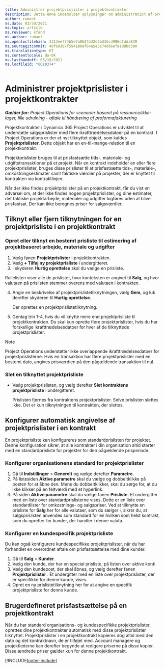 ```yaml
---
title: Administrer projektprislister i projektkontrakter
description: Dette emne indeholder oplysninger om administration af projektprislister i projektkontrakter.
author: rumant
ms.date: 03/30/2021
ms.topic: article
ms.reviewer: kfend
ms.author: rumant
ms.openlocfilehash: 3313eef74b5e7a0624b32d2a336cd986dfdda839
ms.sourcegitcommit: 40f68387f594180af64a5e5c748b6efa188bd300
ms.translationtype: HT
ms.contentlocale: da-DK
ms.lasthandoff: 05/10/2021
ms.locfileid: "6010374"
---
```

# <a name="manage-project-price-lists-on-project-contracts"></a>Administrer projektprislister i projektkontrakter

_**Gælder for:** Project Operations for scenarier baseret på ressource/ikke-lager, lille udrulning - aftale til håndtering af proformafakturering_

Projektkontrakter i Dynamics 365 Project Operations er udviklet til at understøtte salgsprislister med flere ikrafttrædelsesdatoer på en kontrakt. I Project Operations er der et nyt tilknyttet objekt, som kaldes **Projektprislister**. Dette objekt har en en-til-mange-relation til en projektkontrakt.

Projektprislister bruges til at prisfastsætte tids-, materiale- og udgiftstransaktioner på et projekt. Når en kontrakt indeholder en eller flere projektprislister, bruges disse prislister til at prisfastsætte tids-, materiale-, omkostningsestimater samt faktiske værdier på projekter, der er knyttet til kontrakten via kontraktlinjen.

Når der ikke findes projektprislister på en projektkontrakt, får du vist en advarsel om, at der ikke findes nogen projektprislister, og dine estimater, det faktiske projektarbejde, materialer og udgifter logføres uden at blive prisfastsat. Der kan ikke beregnes priser for salgsværdier.

## <a name="associate-or-unassociate-a-project-price-list-on-a-project-contract"></a>Tilknyt eller fjern tilknytningen for en projektprisliste i en projektkontrakt

### <a name="create-or-associate-a-specific-price-list-for-estimating-project-based-work-material-and-expenses"></a>Opret eller tilknyt en bestemt prisliste til estimering af projektbaseret arbejde, materiale og udgifter

1. Vælg fanen **Projektprislister** i projektkontrakten.
2. Vælg **+ Tilføj ny projektprisliste** i undergitteret.
3. I skyderen **Hurtig oprettelse** skal du vælge en prisliste. 

  Rullelisten viser alle de prislister, hvor konteksten er angivet til **Salg**, og hvor valutaen på prislisten stemmer overens med valutaen i kontrakten.
  
4. Angiv en beskrivelse af projektprislistetilknytningen, vælg **Gem**, og luk derefter skyderen til **Hurtig oprettelse**.

   Der oprettes en projektprislistetilknytning.
   
5. Gentag trin 1-4, hvis du vil knytte mere end projektprisliste til projektkontrakten. Du skal kun oprette flere projektprislister, hvis du har forskellige ikrafttrædelsesdatoer for hver af de tilknyttede projektprislister.

> [!NOTE]
> Project Operations understøtter ikke overlappende ikrafttrædelsesdatoer for projektprislisterne. Hvis en transaktion har flere projektprislister med en bestemt dato, angives prisværdien på den pågældende transaktion til nul.

### <a name="remove-a-project-price-list-association"></a>Slet en tilknyttet projektprisliste

- Vælg projektprislisten, og vælg derefter **Slet kontraktens projektprisliste** i undergitteret. 

  Prislisten fjernes fra kontraktens projektprislister. Selve prislisten slettes ikke. Det er kun tilknytningen til kontrakten, der slettes.

## <a name="set-up-automatic-defaulting-of-project-price-lists-on-a-contract"></a>Konfigurer automatisk angivelse af projektprislister i en kontrakt

En projektprisliste kan konfigureres som standardprislisten for projektet. Denne konfiguration sikrer, at alle kontrakter i din organisation altid starter med en standardprisliste for projekter for den pågældende prisperiode.

### <a name="set-up-the-organizational-default-for-project-price-lists"></a>Konfigurer organisationens standard for projektprislister

1. Gå til **Indstillinger** > **Generelt** og vælge derefter **Parametre**.
2. På listesiden **Aktive parametre** skal du vælge og dobbeltklikke på posten for at åbne den. Mens du dobbeltklikker, skal du sørge for, at du ikke klikker på en feltværdi med et hyperlink. 
3. På siden **Aktive parametre** skal du vælge fanen **Prisliste**. Et undergitter med en liste over standardprislisterne vises. Dette er en liste over standardlister for omkostnings- og salgspriser. Ved at tilknytte en prisliste for **Salg** her for alle valutaer, som du sælger i, sikrer du, at salgsprislisten anvendes som standard for en hvilken som helst kontrakt, som du opretter for kunder, der handler i denne valuta.

### <a name="set-up-a-customer-specific-project-price-list"></a>Konfigurer en kundespecifik projektprisliste

Du kan også konfigurere kundespecifikke projektprislister, når du har forhandlet en overordnet aftale om prisfastsættelse med dine kunder.

1. Gå til **Salg** > **Kunder**.
2. Vælg den kunde, der har en special prisliste, på listen over aktive konti.
3. Vælg den kundepost, der skal åbnes, og vælg derefter fanen **Projektprislister** . Et undergitter med en liste over projektprislister, der er specifikke for denne kunde, vises. 
4. Opret en ny prislistetilknytning her for at angive en specifik projektprisliste for denne kunde.

## <a name="custom-pricing-on-a-project-contract"></a>Brugerdefineret prisfastsættelse på en projektkontrakt

Når du har standard organisations- og kundespecifikke projektprislister, oprettes dine projektkontrakter automatisk med disse projektprislister tilknyttet. Projektprislister i en projektkontrakt kopieres dog altid med den dato og det kontraktnavn, de er tilføjet med. Account managere og projektlederne kan derefter begynde at redigere priserne på disse kopier. Disse ændrede priser gælder kun for denne projektkontrakt.


[!INCLUDE[footer-include](../includes/footer-banner.md)]
